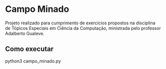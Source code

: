 # Campo Minado

Projeto realizado para cumprimento de exercícios propostos na disciplina de Tópicos Especiais em Ciência da Computação, ministrada pelo professor Adalberto Gualeve.

## Como executar

python3 campo_minado.py
